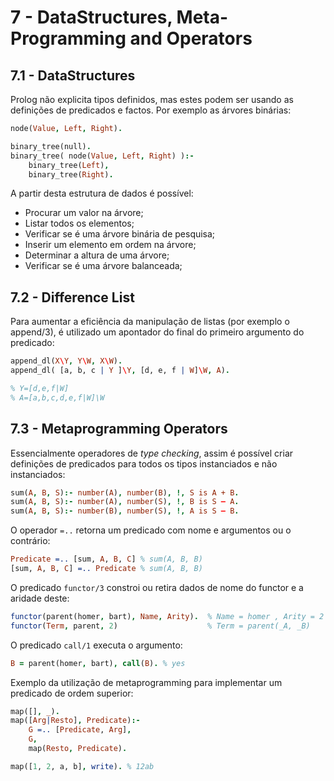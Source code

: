 # 7 - DataStructures, Meta-Programming and Operators

## 7.1 - DataStructures

Prolog não explicita tipos definidos, mas estes podem ser usando as definições de predicados e factos. Por exemplo as árvores binárias:

```prolog
node(Value, Left, Right).

binary_tree(null).
binary_tree( node(Value, Left, Right) ):-
    binary_tree(Left),
    binary_tree(Right).
```

A partir desta estrutura de dados é possível:

- Procurar um valor na árvore;
- Listar todos os elementos;
- Verificar se é uma árvore binária de pesquisa;
- Inserir um elemento em ordem na árvore;
- Determinar a altura de uma árvore;
- Verificar se é uma árvore balanceada;

## 7.2 - Difference List

Para aumentar a eficiência da manipulação de listas (por exemplo o append/3), é utilizado um apontador do final do primeiro argumento do predicado:

```prolog
append_dl(X\Y, Y\W, X\W).
append_dl( [a, b, c | Y ]\Y, [d, e, f | W]\W, A).

% Y=[d,e,f|W]
% A=[a,b,c,d,e,f|W]\W
```

## 7.3 - Metaprogramming Operators

Essencialmente operadores de *type checking*, assim é possível criar definições de predicados para todos os tipos instanciados e não instanciados:

```prolog
sum(A, B, S):- number(A), number(B), !, S is A + B.
sum(A, B, S):- number(A), number(S), !, B is S – A.
sum(A, B, S):- number(B), number(S), !, A is S – B.
```

O operador `=..` retorna um predicado com nome e argumentos ou o contrário:

```prolog
Predicate =.. [sum, A, B, C] % sum(A, B, B)
[sum, A, B, C] =.. Predicate % sum(A, B, B)
```

O predicado `functor/3` constroi ou retira dados de nome do functor e a aridade deste:

```prolog
functor(parent(homer, bart), Name, Arity).  % Name = homer , Arity = 2
functor(Term, parent, 2)                    % Term = parent(_A, _B)
```

O predicado `call/1` executa o argumento:

```prolog
B = parent(homer, bart), call(B). % yes
```

Exemplo da utilização de metaprogramming para implementar um predicado de ordem superior:

```prolog
map([], _).
map([Arg|Resto], Predicate):-
    G =.. [Predicate, Arg],
    G,
    map(Resto, Predicate).

map([1, 2, a, b], write). % 12ab
```

